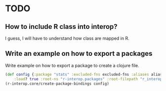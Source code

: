# TODO

## How to include R class into interop?

I guess, I will have to understand how class are mapped in R.

## Write an example on how to export a packages

Write example on how to export a package to create a clojure file.

``` clojure
(def config {:package "stats" :excluded-fns excluded-fns :aliases aliases
    :load? true :root-ns "r-interop.packages" :root-filepath "r_interop/packages"})
(r-interop.core/create-package-bindings config)
```
